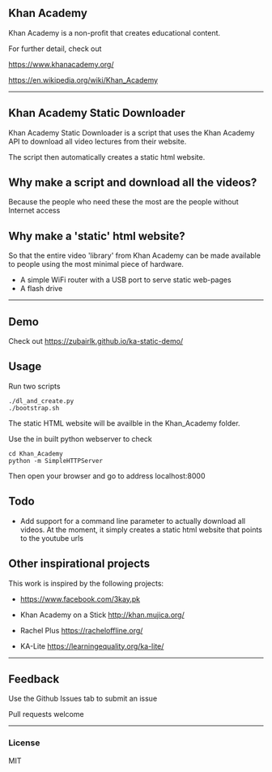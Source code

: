 ## Khan Academy ##

Khan Academy is a non-profit that creates educational content.

For further detail, check out

https://www.khanacademy.org/

https://en.wikipedia.org/wiki/Khan_Academy

---
## Khan Academy Static Downloader ##

Khan Academy Static Downloader is a script that uses the Khan Academy API to download all video lectures from their website.

The script then automatically creates a static html website.

## Why make a script and download all the videos? ##

Because the people who need these the most are the people without Internet access

## Why make a 'static' html website? ##

So that the entire video 'library' from Khan Academy can be made available to people using the most minimal piece of hardware.
- A simple WiFi router with a USB port to serve static web-pages
- A flash drive

---

## Demo ## 

Check out https://zubairlk.github.io/ka-static-demo/

## Usage ## 

Run two scripts

	./dl_and_create.py
	./bootstrap.sh

The static HTML website will be availble in the Khan_Academy folder.

Use the in built python webserver to check

	cd Khan_Academy
	python -m SimpleHTTPServer

Then open your browser and go to address localhost:8000

## Todo ##

- Add support for a command line parameter to actually download all videos.
  At the moment, it simply creates a static html website that points to the youtube urls

## Other inspirational projects ##

This work is inspired by the following projects:

- https://www.facebook.com/3kay.pk

- Khan Academy on a Stick http://khan.mujica.org/

- Rachel Plus https://racheloffline.org/

- KA-Lite https://learningequality.org/ka-lite/

---

## Feedback ##

Use the Github Issues tab to submit an issue

Pull requests welcome

---

### License ###

MIT

